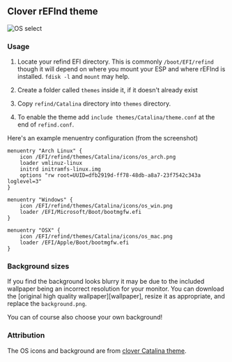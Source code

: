 ## Clover rEFInd theme

![OS select](https://raw.github.com/wiki/mireq/rEFInd-Catalina/screenshot_001.png)

### Usage

 1. Locate your refind EFI directory. This is commonly `/boot/EFI/refind`
    though it will depend on where you mount your ESP and where rEFInd is
    installed. `fdisk -l` and `mount` may help.

 2. Create a folder called `themes` inside it, if it doesn't already exist

 3. Copy `refind/Catalina` directory into `themes` directory.

 4. To enable the theme add `include themes/Catalina/theme.conf` at the end of
    `refind.conf`.

Here's an example menuentry configuration (from the screenshot)

```nginx
menuentry "Arch Linux" {
	icon /EFI/refind/themes/Catalina/icons/os_arch.png
	loader vmlinuz-linux
	initrd initramfs-linux.img
	options "rw root=UUID=dfb2919d-ff78-48db-a8a7-23f7542c343a loglevel=3"
}

menuentry "Windows" {
	icon /EFI/refind/themes/Catalina/icons/os_win.png
	loader /EFI/Microsoft/Boot/bootmgfw.efi
}

menuentry "OSX" {
	icon /EFI/refind/themes/Catalina/icons/os_mac.png
	loader /EFI/Apple/Boot/bootmgfw.efi
}
```

### Background sizes

If you find the background looks blurry it may be due to the included wallpaper
being an incorrect resolution for your monitor. You can download the [original
high quality wallpaper][wallpaper], resize it as appropriate, and replace the
`background.png`.

You can of course also choose your own background!

### Attribution

The OS icons and background are from [clover Catalina theme][clover-catalina].

[clover-catalina]: https://sourceforge.net/p/cloverefiboot/themes/ci/master/tree/themes/Catalina/
